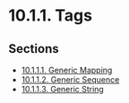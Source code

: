 # 10.1.1. Tags

## Sections

- [10.1.1.1. Generic Mapping](10.1.1.1-generic-mapping.md)
- [10.1.1.2. Generic Sequence](10.1.1.2-generic-sequence.md)
- [10.1.1.3. Generic String](10.1.1.3-generic-string.md)